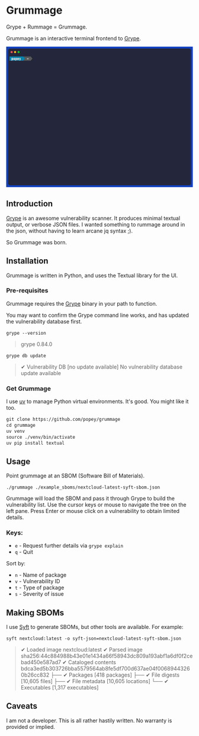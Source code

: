 # Grummage

Grype + Rummage = Grummage.

Grummage is an interactive terminal frontend to [Grype](https://github.com/anchore/grype).

![A short video showing Grummage](./grummage.gif)

## Introduction

[Grype](https://github.com/anchore/grype) is an awesome vulnerability scanner. It produces minimal textual output, or verbose JSON files. I wanted something to rummage around in the json, without having to learn arcane jq syntax ;).

So Grummage was born.

## Installation

Grummage is written in Python, and uses the Textual library for the UI.

### Pre-requisites

Grummage requires the [Grype](https://github.com/anchore/grype) binary in your path to function.

You may want to confirm the Grype command line works, and has updated the vulnerability database first.

```shell
grype --version
```

> grype 0.84.0


```shell
grype db update
```

>  ✔ Vulnerability DB                [no update available]
> No vulnerability database update available


### Get Grummage

I use [uv](https://github.com/astral-sh/uv) to manage Python virtual environments. It's good. You might like it too.

```shell
git clone https://github.com/popey/grummage
cd grummage
uv venv
source ./venv/bin/activate
uv pip install textual
```

## Usage

Point grummage at an SBOM (Software Bill of Materials). 

```shell
./grummage ./example_sboms/nextcloud-latest-syft-sbom.json
```

Grummage will load the SBOM and pass it through Grype to build the vulnerability list. 
Use the cursor keys or mouse to navigate the tree on the left pane.
Press Enter or mouse click on a vulnerability to obtain limited details.

### Keys:

* `e` - Request further details via `grype explain`
* `q` - Quit

Sort by:

* `n` - Name of package
* `v` - Vulnerability ID
* `t` - Type of package
* `s` - Severity of issue

## Making SBOMs

I use [Syft](https://github.com/anchore/syft) to generate SBOMs, but other tools are available. For example:

```shell
syft nextcloud:latest -o syft-json=nextcloud-latest-syft-sbom.json
```

> ✔ Loaded image       nextcloud:latest
> ✔ Parsed image       sha256:44c884988b43e01e1434a66f58943dc809a193abf1a6df0f2cebad450e587ad7
> ✔ Cataloged contents bdca3ed5b303726bba5579564ab8fe5df700d637ae04f00689443260b26cc832
>   ├── ✔ Packages                        [418 packages]
>   ├── ✔ File digests                    [10,605 files]
>   ├── ✔ File metadata                   [10,605 locations]
>   └── ✔ Executables                     [1,317 executables]

## Caveats

I am not a developer. This is all rather hastily written. No warranty is provided or implied.